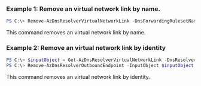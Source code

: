 ### Example 1: Remove an virtual network link by name.
```powershell
PS C:\> Remove-AzDnsResolverVirtualNetworkLink -DnsForwardingRulesetName dnsForwardingRuleset -Name sampleVnetLink -ResourceGroupName sampleRG
```
This command removes an virtual network link by name.

### Example 2: Remove an virtual network link by identity
```powershell
PS C:\> $inputObject = Get-AzDnsResolverVirtualNetworkLink -DnsResolverName pstestdnsresolvername -Name samplevnetLink1 -ResourceGroupName powershell-test-rg
PS C:\> Remove-AzDnsResolverOutboundEndpoint -InputObject $inputObject 
```

This command removes an virtual network link by identity.
